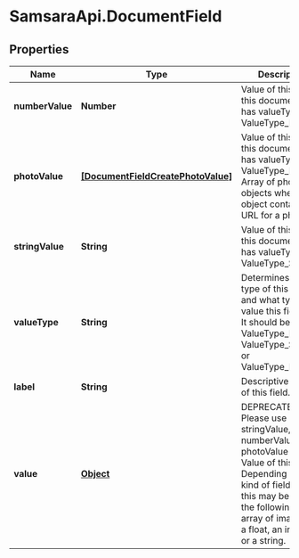 # SamsaraApi.DocumentField

## Properties
Name | Type | Description | Notes
------------ | ------------- | ------------- | -------------
**numberValue** | **Number** | Value of this field if this document field has valueType: ValueType_Number. | [optional] 
**photoValue** | [**[DocumentFieldCreatePhotoValue]**](DocumentFieldCreatePhotoValue.md) | Value of this field if this document field has valueType: ValueType_Photo. Array of photo objects where each object contains a URL for a photo. | [optional] 
**stringValue** | **String** | Value of this field if this document field has valueType: ValueType_String. | [optional] 
**valueType** | **String** | Determines the type of this field and what type of value this field has. It should be either ValueType_Number, ValueType_String, or ValueType_Photo. | 
**label** | **String** | Descriptive name of this field. | 
**value** | [**Object**](.md) | DEPRECATED: Please use stringValue, numberValue, or photoValue instead. Value of this field. Depending on what kind of field it is, this may be one of the following: an array of image urls, a float, an integer, or a string. | [optional] 


